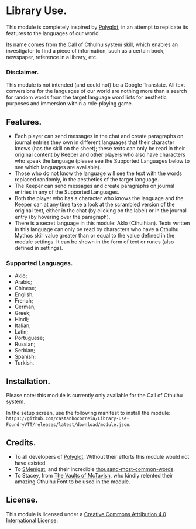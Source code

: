 # Library Use.
This module is completely inspired by [Polyglot](https://github.com/League-of-Foundry-Developers/fvtt-module-polyglot), in an attempt to replicate its features to the languages of our world.

Its name comes from the Call of Cthulhu system skill, which enables an investigator to find a piece of information, such as a certain book, newspaper, reference in a library, etc.

### Disclaimer.
This module is not intended (and could not) be a Google Translate. All text conversions for the languages of our world are nothing more than a search for random words from the target language word lists for aesthetic purposes and immersion within a role-playing game.

## Features.
- Each player can send messages in the chat and create paragraphs on journal entries they own in different languages that their character knows (has the skill on the sheet); these texts can only be read in their original content by Keeper and other players who also have characters who speak the language (please see the Supported Languages below to see which languages are available).
- Those who do not know the language will see the text with the words replaced randomly, in the aesthetics of the target language.
- The Keeper can send messages and create paragraphs on journal entries in any of the Supported Languages.
- Both the player who has a character who knows the language and the Keeper can at any time take a look at the scrambled version of the original text, either in the chat (by clicking on the label) or in the journal entry (by hovering over the paragraph).
- There is a secret language in this module: Aklo (Cthulhian). Texts written in this language can only be read by characters who have a Cthulhu Mythos skill value greater than or equal to the value defined in the module settings. It can be shown in the form of text or runes (also defined in settings).

### Supported Languages.
- Aklo;
- Arabic;
- Chinese;
- English;
- French;
- German;
- Greek;
- Hindi;
- Italian;
- Latin;
- Portuguese;
- Russian;
- Serbian;
- Spanish;
- Turkish.

## Installation.
Please note: this module is currently only available for the Call of Cthulhu system.

In the setup screen, use the following manifest to install the module: `https://github.com/castanhocorreia/Library-Use-FoundryVTT/releases/latest/download/module.json`.

## Credits.
- To all developers of [Polyglot](https://github.com/League-of-Foundry-Developers/fvtt-module-polyglot). Without their efforts this module would not have existed.
- To [SMenigat](https://github.com/SMenigat), and their incredible [thousand-most-common-words](https://github.com/SMenigat/thousand-most-common-words).
- To Stacey, from [The Vaults of McTavish](https://thevaultsofmctavish.com/), who kindly relented their amazing Cthulhu Font to be used in the module.

## License.
This module is licensed under a [Creative Commons Attribution 4.0 International License](https://creativecommons.org/licenses/by/4.0/).